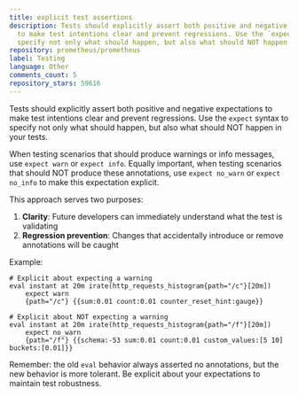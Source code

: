 ```yaml
---
title: explicit test assertions
description: Tests should explicitly assert both positive and negative expectations
  to make test intentions clear and prevent regressions. Use the `expect` syntax to
  specify not only what should happen, but also what should NOT happen in your tests.
repository: prometheus/prometheus
label: Testing
language: Other
comments_count: 5
repository_stars: 59616
---
```


Tests should explicitly assert both positive and negative expectations to make test intentions clear and prevent regressions. Use the `expect` syntax to specify not only what should happen, but also what should NOT happen in your tests.

When testing scenarios that should produce warnings or info messages, use `expect warn` or `expect info`. Equally important, when testing scenarios that should NOT produce these annotations, use `expect no_warn` or `expect no_info` to make this expectation explicit.

This approach serves two purposes:
1. **Clarity**: Future developers can immediately understand what the test is validating
2. **Regression prevention**: Changes that accidentally introduce or remove annotations will be caught

Example:
```
# Explicit about expecting a warning
eval instant at 20m irate(http_requests_histogram{path="/c"}[20m])
    expect warn
    {path="/c"} {{sum:0.01 count:0.01 counter_reset_hint:gauge}}

# Explicit about NOT expecting a warning  
eval instant at 20m irate(http_requests_histogram{path="/f"}[20m])
    expect no_warn
    {path="/f"} {{schema:-53 sum:0.01 count:0.01 custom_values:[5 10] buckets:[0.01]}}
```

Remember: the old `eval` behavior always asserted no annotations, but the new behavior is more tolerant. Be explicit about your expectations to maintain test robustness.